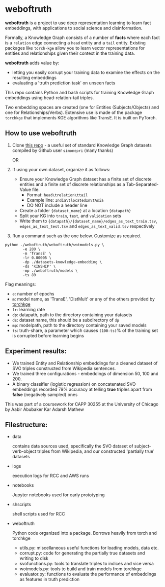 # weboftruth

**weboftruth** is a project to use deep representation learning to learn fact embeddings, with applications to social science and disinformation.

Formally, a Knowledge Graph consists of a number of **facts** where each fact is a `relation` edge connecting a `head` entity and a `tail` entity. Existing packages like `torch-kge` allow you to learn vector representations for entities and relationships given their context in the training data.

**weboftruth** adds value by:
- letting you easily corrupt your training data to examine the effects on the resulting embeddings
- evaluating a 'truth prediction task' on unseen facts

This repo contains Python and bash scripts for training Knowledge Graph embeddings using head-relation-tail triples.

Two embedding spaces are created (one for Entities (Subjects/Objects) and one for Relationships/Verbs). Extensive use is made of the package `torchkge` that implements KGE algorithms like TransE. It is built on PyTorch.

## How to use **weboftruth**

1. Clone [this repo](https://github.com/simonepri/datasets-knowledge-embedding) - a useful set of standard Knowledge Graph datasets compiled by Github user `simonepri` (many thanks)

   OR
   
2. If using your own dataset, organize it as follows:
     - Ensure your Knowledge Graph dataset has a finite set of discrete entities and a finite set of discrete relationships as a Tab-Separated-Value file.
        - Format: `head\trelation\ttail`
        - Example line: `India\tlocatedIn\tAsia`
        - DO NOT include a header line
     - Create a folder `{dataset_name}` at a location `{datapath}`
     - Split your KG into `train`, `test`, and `validation` sets
     - Write them to `{datapath}/{dataset_name}/edges_as_text_train.tsv`, `edges_as_text_test.tsv` and `edges_as_text_valid.tsv` respectively
4. Run a command such as the one below. Customize as required.
```
python ./weboftruth/weboftruth/wotmodels.py \
        -e 200 \
        -m 'TransE' \
        -lr 0.00005 \
        -dp ./datasets-knowledge-embedding \
        -ds 'KINSHIP' \
        -mp ./weboftruth/models \
        -ts 80
```

Flag meanings:
- `e`: number of epochs
- `m`: model name, as 'TransE', 'DistMult' or any of the others provided by [torchkge](https://torchkge.readthedocs.io/en/latest/reference/models.html)
- `lr`: learning rate
- `dp`: datapath, path to the directory containing your datasets
- `ds`: dataset name, this should be a subdirectory of `dp`
- `mp`: modelpath, path to the directory containing your saved models
- `ts`: truth-share, a parameter which causes `(100-ts)`% of the training set is corrupted before learning begins

## Experiment results:
- We trained Entity and Relationship embeddings for a cleaned dataset of SVO triples constructed from Wikipedia sentences.
- We trained three configurations - embeddings of dimension 50, 100 and 200.
- A binary classifier (logistic regression) on concatenated SVO embeddings recorded 79% accuracy at telling **true** triples apart from **false** (negatively sampled) ones

This was part of a coursework for CAPP 30255 at the University of Chicago by Aabir Abubaker Kar Adarsh Mathew

## Filestructure:

- data

  contains data sources used, specifically the SVO dataset of subject-verb-object triples from Wikipedia, and our constructed 'partially true' datasets
- logs

  execution logs for RCC and AWS runs
- notebooks

  Jupyter notebooks used for early prototyping
- shscripts

  shell scripts used for RCC
- weboftruth

  Python code organized into a package. Borrows heavily from torch and torchkge
  - utils.py: miscellaneous useful functions for loading models, data etc.
  - corrupt.py: code for generating the partially true datasets and writing to disk
  - svofunctions.py: tools to translate triples to indices and vice versa
  - wotmodels.py: tools to build and train models from torchkge
  - evaluator.py: functions to evaluate the performance of embeddings as features in truth prediction


